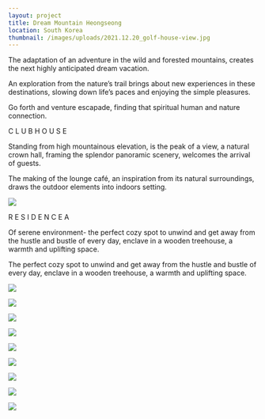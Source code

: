 ```yaml
---
layout: project
title: Dream Mountain Heongseong
location: South Korea
thumbnail: /images/uploads/2021.12.20_golf-house-view.jpg
---
```

The adaptation of an adventure in the wild and forested mountains, creates the next highly anticipated dream vacation.

An exploration from the nature’s trail brings about new experiences in these destinations, slowing down life’s paces and enjoying the simple pleasures.

Go forth and venture escapade, finding that spiritual human and nature connection.



C L U B  H O U S E

Standing from high mountainous elevation, is the peak of a view, a natural crown hall, framing the splendor panoramic scenery, welcomes the arrival of guests.

The making of the lounge café, an inspiration from its natural surroundings, draws the outdoor elements into indoors setting.

![](/images/uploads/2021.12.20_low-rise-type-living.jpg)

R E S I D E N C E   A 

Of serene environment- the perfect cozy spot to unwind and get away from the hustle and bustle of every day, enclave in a wooden treehouse, a warmth and uplifting space.

The perfect cozy spot to unwind and get away from the hustle and bustle of every day, enclave in a wooden treehouse, a warmth and uplifting space.

![](/images/uploads/2021.12.16_residence-a-view.jpg)

![](/images/uploads/2021.12.20_terrace.jpg)



![](/images/uploads/2021.12.20_low-rise-type-portait.jpg)

![](/images/uploads/2021.12.20_infinity-pool.jpg)

![](/images/uploads/overall_.png)

![](/images/uploads/1_.png)

![](/images/uploads/3_.png)

![](/images/uploads/zo_.png)

![](/images/uploads/overall_t.png)
